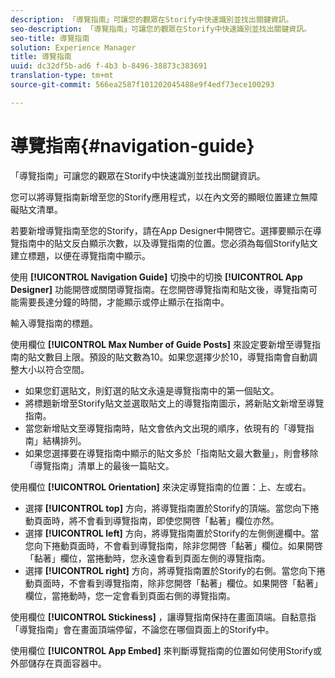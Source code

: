 ```yaml
---
description: 「導覽指南」可讓您的觀眾在Storify中快速識別並找出關鍵資訊。
seo-description: 「導覽指南」可讓您的觀眾在Storify中快速識別並找出關鍵資訊。
seo-title: 導覽指南
solution: Experience Manager
title: 導覽指南
uuid: dc32df5b-ad6 f-4b3 b-8496-38873c383691
translation-type: tm+mt
source-git-commit: 566ea2587f101202045488e9f4edf73ece100293

---
```



# 導覽指南{#navigation-guide}

「導覽指南」可讓您的觀眾在Storify中快速識別並找出關鍵資訊。

您可以將導覽指南新增至您的Storify應用程式，以在內文旁的顯眼位置建立無障礙貼文清單。

若要新增導覽指南至您的Storify，請在App Designer中開啓它。選擇要顯示在導覽指南中的貼文反白顯示次數，以及導覽指南的位置。您必須為每個Storify貼文建立標題，以便在導覽指南中顯示。

使用 **[!UICONTROL Navigation Guide]** 切換中的切換 **[!UICONTROL App Designer]** 功能開啓或關閉導覽指南。在您開啓導覽指南和貼文後，導覽指南可能需要長達分鐘的時間，才能顯示或停止顯示在指南中。

輸入導覽指南的標題。

使用欄位 **[!UICONTROL Max Number of Guide Posts]** 來設定要新增至導覽指南的貼文數目上限。預設的貼文數為10。如果您選擇少於10，導覽指南會自動調整大小以符合空間。

* 如果您釘選貼文，則釘選的貼文永遠是導覽指南中的第一個貼文。
* 將標題新增至Storify貼文並選取貼文上的導覽指南圖示，將新貼文新增至導覽指南。
* 當您新增貼文至導覽指南時，貼文會依內文出現的順序，依現有的「導覽指南」結構排列。
* 如果您選擇要在導覽指南中顯示的貼文多於「指南貼文最大數量」，則會移除「導覽指南」清單上的最後一篇貼文。

使用欄位 **[!UICONTROL Orientation]** 來決定導覽指南的位置：上、左或右。

* 選擇 **[!UICONTROL top]** 方向，將導覽指南置於Storify的頂端。當您向下捲動頁面時，將不會看到導覽指南，即使您開啓「黏著」欄位亦然。
* 選擇 **[!UICONTROL left]** 方向，將導覽指南置於Storify的左側側邊欄中。當您向下捲動頁面時，不會看到導覽指南，除非您開啓「黏著」欄位。如果開啓「黏著」欄位，當捲動時，您永遠會看到頁面左側的導覽指南。
* 選擇 **[!UICONTROL right]** 方向，將導覽指南置於Storify的右側。當您向下捲動頁面時，不會看到導覽指南，除非您開啓「黏著」欄位。如果開啓「黏著」欄位，當捲動時，您一定會看到頁面右側的導覽指南。

使用欄位 **[!UICONTROL Stickiness]** ，讓導覽指南保持在畫面頂端。自黏意指「導覽指南」會在畫面頂端停留，不論您在哪個頁面上的Storify中。

使用欄位 **[!UICONTROL App Embed]** 來判斷導覽指南的位置如何使用Storify或外部儲存在頁面容器中。
